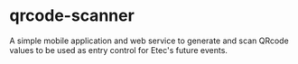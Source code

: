 # qrcode-scanner
A simple mobile application and web service to generate and scan QRcode values to be used as entry control for Etec's future events.
